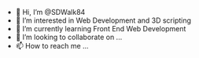 - 👋 Hi, I’m @SDWalk84
- 👀 I’m interested in Web Development and 3D scripting
- 🌱 I’m currently learning Front End Web Development
- 💞️ I’m looking to collaborate on ...
- 📫 How to reach me ...

<!---
SDWalk84/SDWalk84 is a ✨ special ✨ repository because its `README.md` (this file) appears on your GitHub profile.
You can click the Preview link to take a look at your changes.
--->
